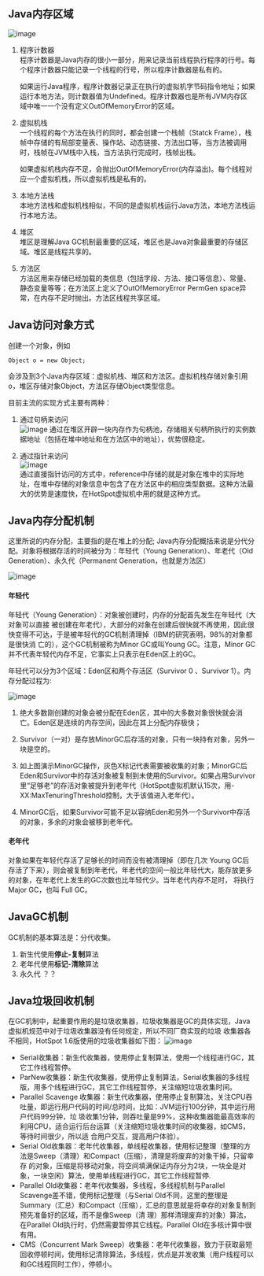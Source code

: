## Java内存区域
![image](E:\MarkDown\image\java-memory-area.png)

1. 程序计数器  
    程序计数器是Java内存的很小一部分，用来记录当前线程执行程序的行号。每个程序计数器只能记录一个线程的行号，所以程序计数器是私有的。  
    
    如果运行Java程序，程序计数器记录正在执行的虚拟机字节码指令地址；如果运行本地方法，则计数器值为Undefined。程序计数器也是所有JVM内存区 域中唯一一个没有定义OutOfMemoryError的区域。  

2. 虚拟机栈  
    一个线程的每个方法在执行的同时，都会创建一个栈帧（Statck Frame），栈帧中存储的有局部变量表、操作站、动态链接、方法出口等，当方法被调用时，栈帧在JVM栈中入栈，当方法执行完成时，栈帧出栈。  
    
    如果虚拟机栈内存不足，会抛出OutOfMemoryError(内存溢出)。每个线程对应一个虚拟机栈，所以虚拟机栈是私有的。  

3. 本地方法栈  
    本地方法栈和虚拟机栈相似，不同的是虚拟机栈运行Java方法，本地方法栈运行本地方法。  

4. 堆区  
    堆区是理解Java GC机制最重要的区域，堆区也是Java对象最重要的存储区域。堆区是线程共享的。  


5. 方法区  
    方法区用来存储已经加载的类信息（包括字段、方法、接口等信息）、常量、静态变量等等；在方法区上定义了OutOfMemoryError PermGen space异常，在内存不足时抛出。方法区线程共享区域。




## Java访问对象方式  
创建一个对象，例如  
    
```
Object o = new Object;
```
    
会涉及到3个Java内存区域：虚拟机栈、堆区和方法区。虚拟机栈存储对象引用o，堆区存储对象Object，方法区存储Object类型信息。  

目前主流的实现方式主要有两种：  
1. 通过句柄来访问  
![image](http://images.cnitblog.com/blog/406312/201309/21174354-8e55a4e6b6284153b8ac40cfeab3062d.png) 
通过在堆区开辟一块内存作为句柄池，存储相关句柄所执行的实例数据地址（包括在堆中地址和在方法区中的地址），优势很稳定。  

2. 通过指针来访问  
![image](http://images.cnitblog.com/blog/406312/201309/21174413-e7b4a7cdec984c2881a56ad776d54354.png)  
通过直接指针访问的方式中，reference中存储的就是对象在堆中的实际地址，在堆中存储的对象信息中包含了在方法区中的相应类型数据。这种方法最大的优势是速度快，在HotSpot虚拟机中用的就是这种方式。  
  

## Java内存分配机制  
这里所说的内存分配，主要指的是在堆上的分配; Java内存分配概括来说是分代分配。对象将根据存活的时间被分为：年轻代（Young Generation）、年老代（Old Generation）、永久代（Permanent Generation，也就是方法区）  

  
  ![image](http://images.cnitblog.com/blog/406312/201309/22011837-d7fa2942d1c041b8be184f503e63fa46.png)

#### 年轻代

年轻代（Young Generation）：对象被创建时，内存的分配首先发生在年轻代（大对象可以直接 被创建在年老代），大部分的对象在创建后很快就不再使用，因此很快变得不可达，于是被年轻代的GC机制清理掉（IBM的研究表明，98%的对象都是很快消 亡的），这个GC机制被称为Minor GC或叫Young GC。注意，Minor GC并不代表年轻代内存不足，它事实上只表示在Eden区上的GC。  

年轻代可以分为3个区域：Eden区和两个存活区（Survivor 0 、Survivor 1）。内存分配过程为:  

![image](http://images.cnitblog.com/blog/406312/201309/22014107-8698ab6bdb0f44389c0212ad2c1bae21.png)

1. 绝大多数刚创建的对象会被分配在Eden区，其中的大多数对象很快就会消亡。Eden区是连续的内存空间，因此在其上分配内存极快；  

2. Survivor（一对）是存放MinorGC后存活的对象，只有一块持有对象，另外一块是空的。

3. 如上图演示MinorGC操作，灰色X标记代表需要被收集的对象；MinorGC后Eden和Survivor中的存活对象被复制到未使用的Survivor。如果占用Survivor里“足够老”的存活对象被提升到老年代（HotSpot虚拟机默认15次，用-XX:MaxTenuringThreshold控制，大于该值进入老年代）。

4. MinorGC后，如果Survivor可能不足以容纳Eden和另外一个Survivor中存活的对象，多余的对象会被移到老年代。

#### 老年代  
对象如果在年轻代存活了足够长的时间而没有被清理掉（即在几次 Young GC后存活了下来），则会被复制到年老代，年老代的空间一般比年轻代大，能存放更多的对象，在年老代上发生的GC次数也比年轻代少。当年老代内存不足时， 将执行Major GC，也叫 Full GC。

## JavaGC机制  
GC机制的基本算法是：分代收集。  
1. 新生代使用**停止-复制**算法
2. 老年代使用**标记-清除**算法
3. 永久代 ？？

## Java垃圾回收机制  
在GC机制中，起重要作用的是垃圾收集器，垃圾收集器是GC的具体实现，Java虚拟机规范中对于垃圾收集器没有任何规定，所以不同厂商实现的垃圾 收集器各不相同，HotSpot 1.6版使用的垃圾收集器如下图：
![image](http://images.cnitblog.com/blog/406312/201309/23225652-8fe6831475f9437b91ff1e9d4fa9fabb.jpg)  

- Serial收集器：新生代收集器，使用停止复制算法，使用一个线程进行GC，其它工作线程暂停。
- ParNew收集器：新生代收集器，使用停止复制算法，Serial收集器的多线程版，用多个线程进行GC，其它工作线程暂停，关注缩短垃圾收集时间。
- Parallel Scavenge 收集器：新生代收集器，使用停止复制算法，关注CPU吞吐量，即运行用户代码的时间/总时间，比如：JVM运行100分钟，其中运行用户代码99分钟，垃 圾收集1分钟，则吞吐量是99%，这种收集器能最高效率的利用CPU，适合运行后台运算（关注缩短垃圾收集时间的收集器，如CMS，等待时间很少，所以适 合用户交互，提高用户体验）。
- Serial Old收集器：老年代收集器，单线程收集器，使用标记整理（整理的方法是Sweep（清理）和Compact（压缩），清理是将废弃的对象干掉，只留幸存 的对象，压缩是将移动对象，将空间填满保证内存分为2块，一块全是对象，一块空闲）算法，使用单线程进行GC，其它工作线程暂停.
- Parallel Old收集器：老年代收集器，多线程，多线程机制与Parallel Scavenge差不错，使用标记整理（与Serial Old不同，这里的整理是Summary（汇总）和Compact（压缩），汇总的意思就是将幸存的对象复制到预先准备好的区域，而不是像Sweep（清 理）那样清理废弃的对象）算法，在Parallel Old执行时，仍然需要暂停其它线程。Parallel Old在多核计算中很有用。
- CMS（Concurrent Mark Sweep）收集器：老年代收集器，致力于获取最短回收停顿时间，使用标记清除算法，多线程，优点是并发收集（用户线程可以和GC线程同时工作），停顿小。
